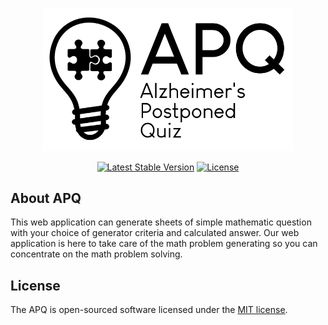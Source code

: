 <p align="center"><img src="https://raw.githubusercontent.com/pitinata/APQ/main/public/image/logo.png" width="400"></p>

<p align="center">
<a href="https://packagist.org/packages/laravel/framework"><img src="https://img.shields.io/packagist/v/laravel/framework" alt="Latest Stable Version"></a>
<a href="https://packagist.org/packages/laravel/framework"><img src="https://img.shields.io/packagist/l/laravel/framework" alt="License"></a>
</p>

## About APQ

This web application can generate sheets of simple mathematic question with your choice of generator criteria and calculated answer.
Our web application is here to take care of the math problem generating so you can concentrate on the math problem solving.

## License

The APQ is open-sourced software licensed under the [MIT license](https://opensource.org/licenses/MIT).
